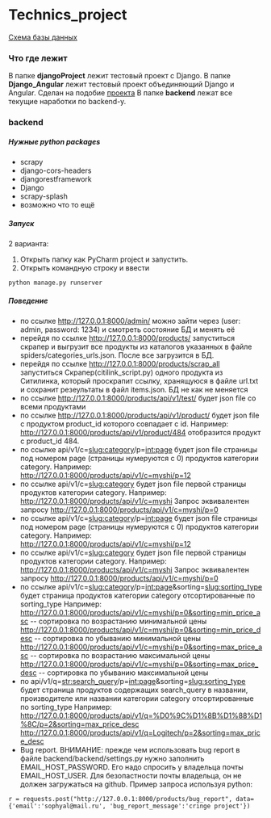 # Technics_project
[Схема базы данных](https://dbdesigner.page.link/Ym2u8tmLXPM5FgZG8)
### Что где лежит
В папке **djangoProject** лежит тестовый проект с Django.
В папке **Django_Angular** лежит тестовый проект объединяющий Django и Angular. Сделан на подобие [проекта](https://www.twilio.com/blog/build-progressive-web-application-django-angular-part-1-backend-api)
В папке **backend** лежат все текущие наработки по backend-у.
### backend
##### Нужные python packages
- scrapy
- django-cors-headers
- djangorestframework
- Django
- scrapy-splash
- возможно что то ещё
##### Запуск
2 варианта:
1. Открыть папку как PyCharm project и запустить.
2. Открыть командную строку и ввести
```
python manage.py runserver
```
##### Поведение
- по ссылке http://127.0.0.1:8000/admin/ можно зайти через (user: admin, password: 1234) и смотреть состояние БД и менять её
- перейдя по ссылке http://127.0.0.1:8000/products/ запуститься скрапер и выгрузит все продукты из каталогов указанных в файле spiders/categories_urls.json. После все загрузится в БД.
- перейдя по ссылке http://127.0.0.1:8000/products/scrap_all запуститься Скрапер(citilink_script.py) одного продукта из Ситилинка, который проскрапит ссылку, хранящуюся в файле url.txt и сохранит резеультаты в файл items.json. БД не как не меняется
- по ссылке http://127.0.0.1:8000/products/api/v1/test/ будет json file со всеми продуктами
- по ссылке http://127.0.0.1:8000/products/api/v1/product/<id> будет json file с продуктом product_id которого совпадает с id. 
Например: http://127.0.0.1:8000/products/api/v1/product/484 отобразится продукт с product_id 484.
- по ссылке api/v1/c=<slug:category>/p=<int:page> будет json file страницы под номером page (страницы нумеруются с 0) продуктов категории category.
Например: http://127.0.0.1:8000/products/api/v1/c=myshi/p=12
- по ссылке api/v1/c=<slug:category> будет json file первой страницы продуктов категории category.
Например: http://127.0.0.1:8000/products/api/v1/c=myshi
Запрос эквивалентен запросу http://127.0.0.1:8000/products/api/v1/c=myshi/p=0
- по ссылке api/v1/c=<slug:category>/p=<int:page> будет json file страницы под номером page (страницы нумеруются с 0) продуктов категории category.
Например: http://127.0.0.1:8000/products/api/v1/c=myshi/p=12
- по ссылке api/v1/c=<slug:category> будет json file первой страницы продуктов категории category.
Например: http://127.0.0.1:8000/products/api/v1/c=myshi
Запрос эквивалентен запросу http://127.0.0.1:8000/products/api/v1/c=myshi/p=0
- по ссылке api/v1/c=<slug:category>/p=<int:page>&sorting=<slug:sorting_type> будет страница продуктов категории category отсортированные по sorting_type
Например: http://127.0.0.1:8000/products/api/v1/c=myshi/p=0&sorting=min_price_asc  -- сортировка по возрастанию минимальной цены
http://127.0.0.1:8000/products/api/v1/c=myshi/p=0&sorting=min_price_desc -- сортировка по убыванию минимальной цены
http://127.0.0.1:8000/products/api/v1/c=myshi/p=0&sorting=max_price_asc  -- сортировка по возрастанию максимальной цены
http://127.0.0.1:8000/products/api/v1/c=myshi/p=0&sorting=max_price_desc -- сортировка по убыванию максимальной цены
- по api/v1/q=<str:search_query>/p=<int:page>&sorting=<slug:sorting_type> будет страница продуктов содержащих search_query в названии, производителе или названии категории category отсортированные по sorting_type
Например: http://127.0.0.1:8000/products/api/v1/q=%D0%9C%D1%8B%D1%88%D1%8C/p=2&sorting=max_price_desc
http://127.0.0.1:8000/products/api/v1/q=Logitech/p=2&sorting=max_price_desc
- Bug report. 
ВНИМАНИЕ: прежде чем использовать bug report в файле backend/backend/settings.py нужно заполнить EMAIL_HOST_PASSWORD. Его надо спросить у владельца почты EMAIL_HOST_USER. Для безопастности почты владельца, он не должен загружаться на github.
Пример запроса используя python:
```
r = requests.post("http://127.0.0.1:8000/products/bug_report", data={'email':'sophyal@mail.ru', 'bug_report_message':'cringe project'})
```
